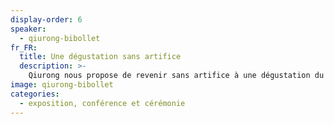 ```yaml
---
display-order: 6
speaker:
  - qiurong-bibollet
fr_FR:
  title: Une dégustation sans artifice
  description: >-
    Qiurong nous propose de revenir sans artifice à une dégustation du Thé dans la pure simplicité de l'authentique tradition chinoise.
image: qiurong-bibollet
categories:
  - exposition, conférence et cérémonie
---
```

